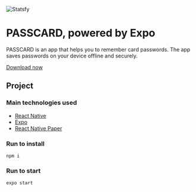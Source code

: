![Statsfy](https://i.imgur.com/cuMufUI.png "PASSCARD")

# PASSCARD, powered by Expo
PASSCARD is an app that helps you to remember card passwords. The app saves passwords on your device offline and securely.

[Download now](https://play.google.com/store/apps/details?id=com.yabcompany.passcard)

## Project

### Main technologies used

 - [React Native](https://reactnative.dev/docs/getting-started)
 - [Expo](https://docs.expo.io/)
 - [React Native Paper](https://callstack.github.io/react-native-paper/)

### Run to install
```
npm i 
```


### Run to start
```
expo start 
```
